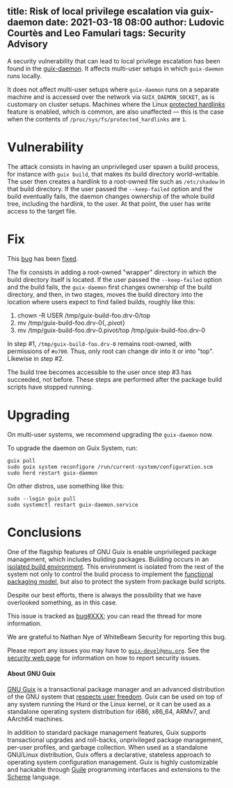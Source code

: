 title: Risk of local privilege escalation via guix-daemon
date: 2021-03-18 08:00
author: Ludovic Courtès and Leo Famulari
tags: Security Advisory
---

A security vulnerability that can lead to local privilege escalation has been
found in the
[guix-daemon](https://guix.gnu.org/manual/en/html_node/Invoking-guix_002ddaemon.html).
It affects multi-user setups in which `guix-daemon` runs locally.

It does not affect multi-user setups where `guix-daemon` runs on a separate
machine and is accessed over the network via `GUIX_DAEMON_SOCKET`, as is
customary on cluster setups.  Machines where the Linux [protected
hardlinks](https://sysctl-explorer.net/fs/protected_hardlinks/) feature is
enabled, which is common, are also unaffected — this is the case when the
contents of `/proc/sys/fs/protected_hardlinks` are `1`.

# Vulnerability

The attack consists in having an unprivileged user spawn a build process, for
instance with `guix build`, that makes its build directory world-writable.  The
user then creates a hardlink to a root-owned file such as `/etc/shadow` in that
build directory.  If the user passed the `--keep-failed` option and the build
eventually fails, the daemon changes ownership of the whole build tree,
including the hardlink, to the user.  At that point, the user has write access
to the target file.

# Fix

This [bug](https://issues.guix.gnu.org/XXX) has been
[fixed](https://git.savannah.gnu.org/cgit/guix.git/commit/?id=XXX).

The fix consists in adding a root-owned "wrapper" directory in which the build
directory itself is located.  If the user passed the `--keep-failed` option and
the build fails, the `guix-daemon` first changes ownership of the build
directory, and then, in two stages, moves the build directory into the location
where users expect to find failed builds, roughly like this:

1. chown -R USER /tmp/guix-build-foo.drv-0/top
2. mv /tmp/guix-build-foo.drv-0{,.pivot}
3. mv /tmp/guix-build-foo.drv-0.pivot/top /tmp/guix-build-foo.drv-0

In step #1, `/tmp/guix-build-foo.drv-0` remains root-owned, with permissions of
`#o700`.  Thus, only root can change dir into it or into "top".  Likewise in
step #2.

The build tree becomes accessible to the user once step #3 has succeeded, not
before.  These steps are performed after the package build scripts have stopped
running.

# Upgrading

On multi-user systems, we recommend upgrading the `guix-daemon` now.

To upgrade the daemon on Guix System, run:

```
guix pull
sudo guix system reconfigure /run/current-system/configuration.scm
sudo herd restart guix-daemon
```

On other distros, use something like this:

```
sudo --login guix pull
sudo systemctl restart guix-daemon.service

```
# Conclusions

One of the flagship features of GNU Guix is enable unprivileged package
management, which includes building packages.  Building occurs in an [isolated
build environment](https://guix.gnu.org/manual/en/html_node/Build-Environment-Setup.html).
This environment is isolated from the rest of the system not only to control the
build process to implement the [functional packaging
model](https://guix.gnu.org/manual/en/html_node/Managing-Software-the-Guix-Way.html),
but also to protect the system from package build scripts.

Despite our best efforts, there is always the possibility that we have
overlooked something, as in this case.

This issue is tracked as [bug#XXX](https://issues.guix.gnu.org/XXX); you can
read the thread for more information.

We are grateful to Nathan Nye of WhiteBeam Security for reporting this bug.

Please report any issues you may have to
[`guix-devel@gnu.org`](https://guix.gnu.org/en/contact/).  See the
[security web page](https://guix.gnu.org/en/security/) for information
on how to report security issues.

#### About GNU Guix

[GNU Guix](https://guix.gnu.org) is a transactional package manager and
an advanced distribution of the GNU system that [respects user
freedom](https://www.gnu.org/distros/free-system-distribution-guidelines.html).
Guix can be used on top of any system running the Hurd or the Linux
kernel, or it can be used as a standalone operating system distribution
for i686, x86_64, ARMv7, and AArch64 machines.

In addition to standard package management features, Guix supports
transactional upgrades and roll-backs, unprivileged package management,
per-user profiles, and garbage collection.  When used as a standalone
GNU/Linux distribution, Guix offers a declarative, stateless approach to
operating system configuration management.  Guix is highly customizable
and hackable through [Guile](https://www.gnu.org/software/guile)
programming interfaces and extensions to the
[Scheme](http://schemers.org) language.

